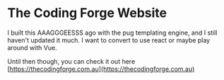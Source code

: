 # The Coding Forge Website

I built this AAAGGGEESSS ago with the pug templating engine, and I still haven't updated it much. I want to convert to use react or maybe play around with Vue.

Until then though, you can check it out here [https://thecodingforge.com.au](https://thecodingforge.com.au)
